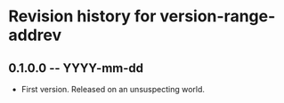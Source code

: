 # Revision history for version-range-addrev

## 0.1.0.0 -- YYYY-mm-dd

* First version. Released on an unsuspecting world.
